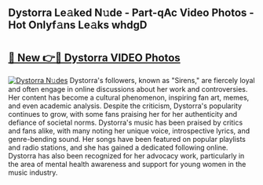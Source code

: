 ## Dystorra Le𝚊ked N𝚞de - Part-qAc Video Photos - Hot Onlyf𝚊ns Le𝚊ks whdgD

# <h2><a href="http://ab15055.deff.icu/?id=Dystorra">🔗 New 👉🔴 Dystorra VIDEO Photos</a></h2>

[![Dystorra N𝚞des](https://i.imgur.com/rIISA9y.gif)](http://ab15055.deff.icu/?id=Dystorra)
Dystorra's followers, known as "Sirens," are fiercely loyal and often engage in online discussions about her work and controversies. Her content has become a cultural phenomenon, inspiring fan art, memes, and even academic analysis. Despite the criticism, Dystorra's popularity continues to grow, with some fans praising her for her authenticity and defiance of societal norms. Dystorra's music has been praised by critics and fans alike, with many noting her unique voice, introspective lyrics, and genre-bending sound. Her songs have been featured on popular playlists and radio stations, and she has gained a dedicated following online. Dystorra has also been recognized for her advocacy work, particularly in the area of mental health awareness and support for young women in the music industry.
